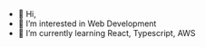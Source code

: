 - 👋 Hi, 
- 👀 I’m interested in Web Development
- 🌱 I’m currently learning React, Typescript, AWS

<!---
igothere-io/igothere-io is a ✨ special ✨ repository because its `README.md` (this file) appears on your GitHub profile.
You can click the Preview link to take a look at your changes.
--->
